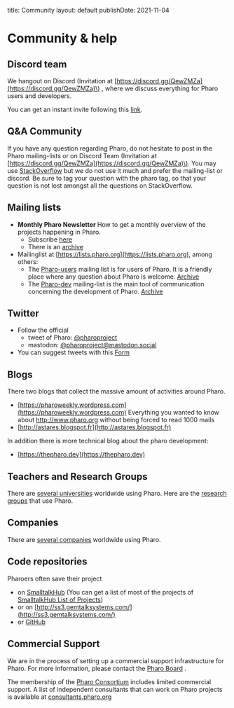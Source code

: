 title: Community
layout: default
publishDate: 2021-11-04

# Community & help


## Discord team

We hangout on Discord \(Invitation at [https://discord.gg/QewZMZa](https://discord.gg/QewZMZa)\) , where we discuss everything for Pharo users and developers.

You can get an instant invite following this [link](https://discord.gg/QewZMZa).

## Q&A Community


If you have any question regarding Pharo, do not hesitate to post in the Pharo mailing-lists or on Discord Team \(Invitation at [https://discord.gg/QewZMZa](https://discord.gg/QewZMZa)\). You may use [StackOverflow](http://stackoverflow.com/tags/pharo) but we do not use it much and prefer the mailing-list or discord. Be sure to tag your question with the pharo tag, so that your question is not lost amongst all the questions on StackOverflow.


## Mailing lists

- **Monthly Pharo Newsletter** How to get a monthly overview of the projects happening in Pharo. 
  - Subscribe [here](https://us11.list-manage.com/subscribe?u=6f667565c2569234585a7be77&id=048680a940)
  - There is an [archive](http://us11.campaign-archive1.com/home/?u=6f667565c2569234585a7be77&id=048680a940)
- Mailinglist at [https://lists.pharo.org](https://lists.pharo.org), among others:
  - The [Pharo-users](https://lists.pharo.org/list/pharo-users.lists.pharo.org) mailing list is for users of Pharo. It is a friendly place where any question about Pharo is welcome. [Archive](https://lists.pharo.org/empathy/list/pharo-users.lists.pharo.org)
  - The [Pharo-dev](https://lists.pharo.org/list/pharo-users.lists.pharo.org) mailing-list is the main tool of communication concerning the development of Pharo. [Archive](https://lists.pharo.org/empathy/list/pharo-dev.lists.pharo.org)



## Twitter

- Follow the official 
  - tweet of Pharo: [@pharoproject](https://twitter.com/pharoproject)
  - mastodon: [@pharoproject@mastodon.social](https://mastodon.social/@pharoproject)
- You can suggest tweets with this [Form](https://app.apptivegrid.de/api/r/612605fabe7d991c4f888815/6183da37558280637b8cf0cd)


## Blogs

There two blogs that collect the massive amount of activities around Pharo. 
- [https://pharoweekly.wordpress.com](https://pharoweekly.wordpress.com) Everything you wanted to know about http://www.pharo.org without being forced to read 1000 mails
- [http://astares.blogspot.fr](http://astares.blogspot.fr) 

In addition there is more technical blog about the pharo development:
- [https://thepharo.dev](https://thepharo.dev)



## Teachers and Research Groups

There are [several universities](Teachers) worldwide using Pharo.  Here are the [research groups](ResearchGroups) that use Pharo.

## Companies

There are [several companies](Companies) worldwide using Pharo.  

## Code repositories

Pharoers often save their project 
- on [SmalltalkHub](http://smalltalkhub.com) \(You can get a list of most of the projects of [SmalltalkHub List of Projects](http://smalltalkhub.com/list)\)
- or on [http://ss3.gemtalksystems.com/](http://ss3.gemtalksystems.com/)
- or [GitHub](https://github.com/search?utf8=1&q=language%3ASmalltalk&type=Repositories&ref=advsearch&l=Smalltalk&l=)


## Commercial Support

We are in the process of setting up a commercial support infrastructure for Pharo. For more information, please
contact the <a href="mailto:board@pharo.org">Pharo Board</a>
.

The membership of the [Pharo Consortium](http://consortium.pharo.org) includes limited commercial support.
A list of independent consultants that can work on Pharo projects is available at [consultants.pharo.org](http://consultants.pharo.org)

